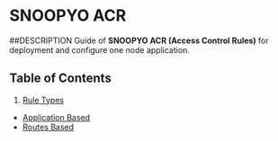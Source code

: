 # SNOOPYO ACR

##DESCRIPTION
Guide of **SNOOPYO ACR (Access Control Rules)** for deployment and configure one node application.

Table of Contents
-----------------

1. [Rule Types](#)
  - [Application Based](#)
  - [Routes Based](#)
